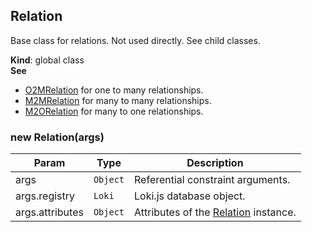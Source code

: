 <a name="Relation"></a>
## Relation
Base class for relations. Not used directly. See child classes.

**Kind**: global class  
**See**

- [O2MRelation](O2MRelation) for one to many relationships.
- [M2MRelation](M2MRelation) for many to many relationships.
- [M2ORelation](M2ORelation) for many to one relationships.

<a name="new_Relation_new"></a>
### new Relation(args)

| Param | Type | Description |
| --- | --- | --- |
| args | <code>Object</code> | Referential constraint arguments. |
| args.registry | <code>Loki</code> | Loki.js database object. |
| args.attributes | <code>Object</code> | Attributes of the [Relation](#Relation) instance. |

